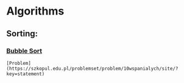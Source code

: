# Algorithms

## Sorting:
### [Bubble Sort](https://github.com/ErenErdogan46/Algorithms/blob/main/bubbleSort.cpp)
    [Problem](https://szkopul.edu.pl/problemset/problem/10wspanialych/site/?key=statement)

